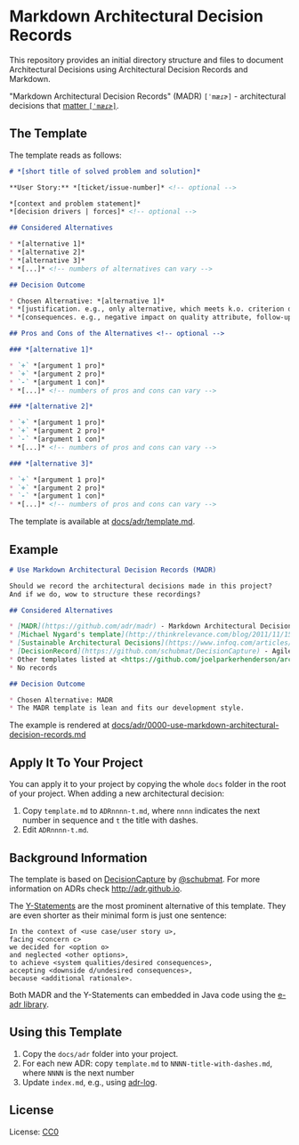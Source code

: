 # Markdown Architectural Decision Records

This repository provides an initial directory structure and files to document Architectural Decisions using Architectural Decision Records and Markdown.

"Markdown Architectural Decision Records" (MADR) `[ˈmæɾɚ]` - architectural decisions that [matter `[ˈmæɾɚ]`](https://en.wiktionary.org/wiki/matter#Pronunciation).

## The Template

The template reads as follows:

```markdown
# *[short title of solved problem and solution]*

**User Story:** *[ticket/issue-number]* <!-- optional -->

*[context and problem statement]*
*[decision drivers | forces]* <!-- optional -->

## Considered Alternatives

* *[alternative 1]*
* *[alternative 2]*
* *[alternative 3]*
* *[...]* <!-- numbers of alternatives can vary -->

## Decision Outcome

* Chosen Alternative: *[alternative 1]*
* *[justification. e.g., only alternative, which meets k.o. criterion decision driver | which resolves force force | ... | comes out best (see below)]*
* *[consequences. e.g., negative impact on quality attribute, follow-up decisions required, ...]* <!-- optional -->

## Pros and Cons of the Alternatives <!-- optional -->

### *[alternative 1]*

* `+` *[argument 1 pro]*
* `+` *[argument 2 pro]*
* `-` *[argument 1 con]*
* *[...]* <!-- numbers of pros and cons can vary -->

### *[alternative 2]*

* `+` *[argument 1 pro]*
* `+` *[argument 2 pro]*
* `-` *[argument 1 con]*
* *[...]* <!-- numbers of pros and cons can vary -->

### *[alternative 3]*

* `+` *[argument 1 pro]*
* `+` *[argument 2 pro]*
* `-` *[argument 1 con]*
* *[...]* <!-- numbers of pros and cons can vary -->
```

The template is available at [docs/adr/template.md](docs/adr/template.md).


## Example

```markdown
# Use Markdown Architectural Decision Records (MADR)

Should we record the architectural decisions made in this project?
And if we do, wow to structure these recordings?

## Considered Alternatives

* [MADR](https://github.com/adr/madr) - Markdown Architectural Decision Records
* [Michael Nygard's template](http://thinkrelevance.com/blog/2011/11/15/documenting-architecture-decisions) - The first incarnation of the term "ADR". Maintainable by [adr-tools](https://github.com/npryce/adr-tools).
* [Sustainable Architectural Decisions](https://www.infoq.com/articles/sustainable-architectural-design-decisions) - The Y-Statements
* [DecisionRecord](https://github.com/schubmat/DecisionCapture) - Agile records by [@schubmat](https://github.com/schubmat/)
* Other templates listed at <https://github.com/joelparkerhenderson/architecture_decision_record>
* No records

## Decision Outcome

* Chosen Alternative: MADR
* The MADR template is lean and fits our development style.
```

The example is rendered at [docs/adr/0000-use-markdown-architectural-decision-records.md](https://github.com/adr/madr/blob/master/docs/adr/0000-use-markdown-architectural-decision-records.md)


## Apply It To Your Project

You can apply it to your project by copying the whole `docs` folder in the root of your project.
When adding a new architectural decision:

1. Copy `template.md` to `ADRnnnn-t.md`, where `nnnn` indicates the next number in sequence and `t` the title with dashes.
2. Edit `ADRnnnn-t.md`.


## Background Information

The template is based on [DecisionCapture](https://github.com/schubmat/DecisionCapture/) by [@schubmat](https://github.com/schubmat/). For more information on ADRs check <http://adr.github.io>.

The [Y-Statements](https://www.infoq.com/articles/sustainable-architectural-design-decisions) are the most prominent alternative of this template.
They are even shorter as their minimal form is just one sentence:

```
In the context of <use case/user story u>,
facing <concern c>
we decided for <option o>
and neglected <other options>,
to achieve <system qualities/desired consequences>,
accepting <downside d/undesired consequences>,
because <additional rationale>.
```

Both MADR and the Y-Statements can embedded in Java code using the [e-adr library](https://github.com/adr/e-adr).


## Using this Template

1. Copy the `docs/adr` folder into your project.
2. For each new ADR: copy `template.md` to `NNNN-title-with-dashes.md`, where `NNNN` is the next number
3. Update `index.md`, e.g., using [adr-log](https://adr.github.io/adr-log/).


## License

License: [CC0](https://creativecommons.org/share-your-work/public-domain/cc0)
